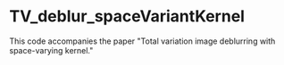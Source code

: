 # TV_deblur_spaceVariantKernel
This code accompanies the paper "Total variation image deblurring with space-varying kernel."
